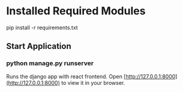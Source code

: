 # Installed Required Modules

pip install -r requirements.txt

## Start Application

### python manage.py runserver

Runs the django app with react frontend.
Open [http://127.0.0.1:8000](http://127.0.0.1:8000) to view it in your browser.
